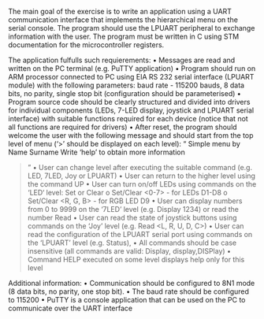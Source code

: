 The main goal of the exercise is to write an application using a UART communication interface that implements
the hierarchical menu on the serial console. The program should use the LPUART peripheral to exchange
information with the user. The program must be written in C using STM documentation for the microcontroller
registers.

The application fulfulls such requierements:
• Messages are read and written on the PC terminal (e.g. PuTTY application)
• Program should run on ARM processor connected to PC using EIA RS 232 serial interface (LPUART
module) with the following parameters: baud rate - 115200 bauds, 8 data bits, no parity, single stop bit
(configuration should be parameterised)
• Program source code should be clearly structured and divided into drivers for individual components
(LEDs, 7-LED display, joystick and LPUART serial interface) with suitable functions required for each
device (notice that not all functions are required for drivers)
• After reset, the program should welcome the user with the following message and should start from the
top level of menu (‘>’ should be displayed on each level):
“ Simple menu by Name Surname
Write ‘help’ to obtain more information
>”
• User can change level after executing the suitable command (e.g. LED, 7LED, Joy or LPUART)
• User can return to the higher level using the command UP
• User can turn on/off LEDs using commands on the ‘LED‘ level: Set or Clear
o Set/Clear <0-7> - for LEDs D1-D8
o Set/Clear <R, G, B> - for RGB LED D9
• User can display numbers from 0 to 9999 on the ‘7LED’ level (e.g. Display 1234) or read the
number Read
• User can read the state of joystick buttons using commands on the ‘Joy’ level (e.g. Read <L, R, U,
D, C>)
• User can read the configuration of the LPUART serial port using commands on the ‘LPUART’ level
(e.g. Status),
• All commands should be case insensitive (all commands are valid: Display, display,DISPlay)
• Command HELP executed on some level displays help only for this level


Additional information:
• Communication should be configured to 8N1 mode (8 data bits, no parity, one stop bit).
• The baud rate should be configured to 115200
• PuTTY is a console application that can be used on the PC to communicate over the UART
interface
